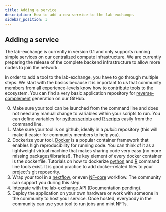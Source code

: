 ```yaml
---
title: Adding a service
description: How to add a new service to the lab-exchange.
sidebar_position: 3
---
```


## Adding a service

The lab-exchange is currently in version 0.1 and only supports running simple services on our centralized compute infrastructure. We are currently preparing the release of the complete backend infrastructure to allow more nodes to join the network. 

In order to add a tool to the lab-exchange, you have to go through multiple steps. We start with the basics because it is important to us that community members from all experience-levels know how to contribute tools to the ecosystem. You can find a very basic application repository for [reverse-complement](https://github.com/openlab-apps/lab-reverse_complement) generation on our GitHub.  

0. Make sure your tool can be launched from the command line and does not need any manual change to variables within your scripts to run. You can define variables for [python scripts](https://www.tutorialspoint.com/python/python_command_line_arguments.htm) and [R scripts](https://www.r-bloggers.com/2015/09/passing-arguments-to-an-r-script-from-command-lines/) easily from the command line.
1. Make sure your tool is on github, ideally in a *public* repository (this will make it easier for community members to help you).
2. Dockerize your tool. [Docker](https://www.docker.com/) is a popular container framework that enables high reproducibility for running code. You can think of it as a lightweight virtual machine that makes sharing code very easy (no more missing packages/libraries!). The key element of every docker container is the dockerfile. Tutorials on how to dockerize [python](https://medium.com/swlh/dockerize-your-python-command-line-program-6a273f5c5544) and [R](https://www.r-bloggers.com/2019/02/running-your-r-script-in-docker/) command line tools exist. It is good practice to add docker-related files to your project's git reposority. 
3. Wrap your tool in a [nextflow](https://www.nextflow.io/docs/latest/getstarted.html), or even [NF-core](https://nf-co.re/tools/#creating-a-new-pipeline) workflow. The community can support you during this step.
4. Integrate with the lab-exchange API (Documentation pending). 
5. Deploy the application on your own hardware or work with someone in the community to host your service. Once hosted, everybody in the community can use your tool to run jobs and mint NFTs.
